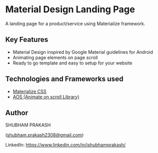 # Material Design Landing Page

A landing page for a product/service using Materialize framework.

## Key Features

* Material Design inspired by Google Material guidelines for Android
* Animating page elements on page scroll
* Ready to go template and easy to setup for your website

## Technologies and Frameworks used

* [Materialize CSS](https://materializecss.com)
* [AOS (Animate on scroll Library)](https://github.com/michalsnik/aos)

## Author

SHUBHAM PRAKASH

(shubham.prakash2308@gmail.com)

LinkedIn: https://www.linkedin.com/in/ishubhamprakash/